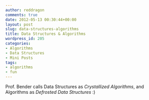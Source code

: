 ```yaml
---
author: reddragon
comments: true
date: 2012-05-13 00:30:44+00:00
layout: post
slug: data-structures-algorithms
title: Data Structures & Algorithms
wordpress_id: 205
categories:
- Algorithms
- Data Structures
- Mini Posts
tags:
- algorithms
- fun
---
```


Prof. Bender calls Data Structures as _Crystallized Algorithms_, and Algorithms as _Defrosted Data Structures_ :)
